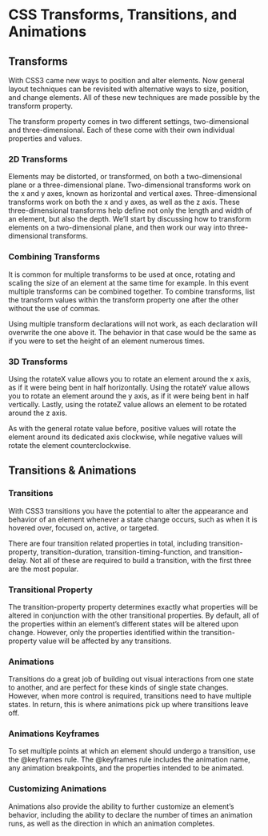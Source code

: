 # CSS Transforms, Transitions, and Animations

## Transforms
With CSS3 came new ways to position and alter elements. Now general layout techniques can be revisited with alternative ways to size, position, and change elements. All of these new techniques are made possible by the transform property.

The transform property comes in two different settings, two-dimensional and three-dimensional. Each of these come with their own individual properties and values.

### 2D Transforms
Elements may be distorted, or transformed, on both a two-dimensional plane or a three-dimensional plane. Two-dimensional transforms work on the x and y axes, known as horizontal and vertical axes. Three-dimensional transforms work on both the x and y axes, as well as the z axis. These three-dimensional transforms help define not only the length and width of an element, but also the depth. We’ll start by discussing how to transform elements on a two-dimensional plane, and then work our way into three-dimensional transforms.

### Combining Transforms
It is common for multiple transforms to be used at once, rotating and scaling the size of an element at the same time for example. In this event multiple transforms can be combined together. To combine transforms, list the transform values within the transform property one after the other without the use of commas.

Using multiple transform declarations will not work, as each declaration will overwrite the one above it. The behavior in that case would be the same as if you were to set the height of an element numerous times.

### 3D Transforms
Using the rotateX value allows you to rotate an element around the x axis, as if it were being bent in half horizontally. Using the rotateY value allows you to rotate an element around the y axis, as if it were being bent in half vertically. Lastly, using the rotateZ value allows an element to be rotated around the z axis.

As with the general rotate value before, positive values will rotate the element around its dedicated axis clockwise, while negative values will rotate the element counterclockwise.


## Transitions & Animations

### Transitions
With CSS3 transitions you have the potential to alter the appearance and behavior of an element whenever a state change occurs, such as when it is hovered over, focused on, active, or targeted.

There are four transition related properties in total, including transition-property, transition-duration, transition-timing-function, and transition-delay. Not all of these are required to build a transition, with the first three are the most popular.

### Transitional Property
The transition-property property determines exactly what properties will be altered in conjunction with the other transitional properties. By default, all of the properties within an element’s different states will be altered upon change. However, only the properties identified within the transition-property value will be affected by any transitions.

### Animations
Transitions do a great job of building out visual interactions from one state to another, and are perfect for these kinds of single state changes. However, when more control is required, transitions need to have multiple states. In return, this is where animations pick up where transitions leave off.

### Animations Keyframes
To set multiple points at which an element should undergo a transition, use the @keyframes rule. The @keyframes rule includes the animation name, any animation breakpoints, and the properties intended to be animated.

### Customizing Animations
Animations also provide the ability to further customize an element’s behavior, including the ability to declare the number of times an animation runs, as well as the direction in which an animation completes.